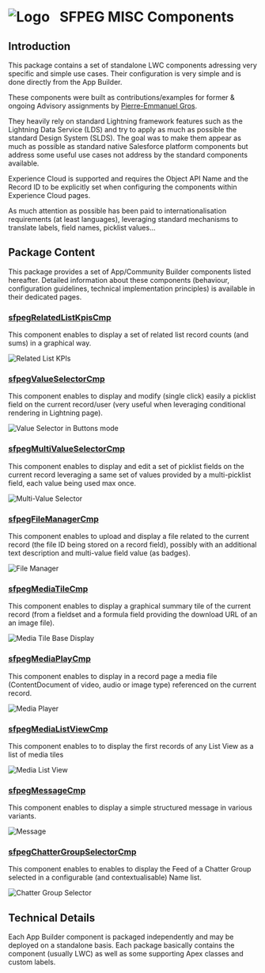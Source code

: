 # ![Logo](/media/Logo.png) &nbsp; SFPEG MISC Components

## Introduction

This package contains a set of standalone LWC components adressing very specific and simple use cases.
Their configuration is very simple and is done directly from the App Builder.

These components were built as contributions/examples for former & ongoing Advisory assignments by 
[Pierre-Emmanuel Gros](https://github.com/pegros). 

They heavily rely on standard Lightning framework features such as the Lightning Data Service (LDS) 
and try to apply as much as possible the standard Design System (SLDS). 
The goal was to make them appear as much as possible as standard native Salesforce platform components 
but address some useful use cases not address by the standard components available.

Experience Cloud is supported and requires the Object API Name and the Record ID to be explicitly
set when configuring the components within Experience Cloud pages.

As much attention as possible has been paid to internationalisation requirements (at least languages),
leveraging standard mechanisms to translate labels, field names, picklist values...


## Package Content

This package provides a set of App/Community Builder components listed hereafter.
Detailed information about these components (behaviour, configuration guidelines,
technical implementation principles) is available in their dedicated pages.

### [sfpegRelatedListKpisCmp](/help/sfpegRelatedListKpisCmp.md)
This component enables to display a set of related list record counts (and sums) in a graphical way.

![Related List KPIs](/media/sfpegRelatedListKpis.png)

### [sfpegValueSelectorCmp](/help/sfpegValueSelectorCmp.md)
This component enables to display and modify (single click) easily a picklist field on the current
record/user (very useful when leveraging conditional rendering in Lightning page).

![Value Selector in Buttons mode](/media/sfpegValueSelectorButtons.png)

### [sfpegMultiValueSelectorCmp](/help/sfpegMultiValueSelectorCmp.md)
This component enables to display and edit a set of picklist fields on the current record
leveraging a same set of values provided by a multi-picklist field, each value being used max once.

![Multi-Value Selector](/media/sfpegMultiValueSelector.png)

### [sfpegFileManagerCmp](/help/sfpegFileManagerCmp.md)
This component enables to upload and display a file
related to the current record (the file ID being stored on a record field), possibly with 
an additional text description and multi-value field value (as badges).

![File Manager](/media/sfpegFileManager.png) 

### [sfpegMediaTileCmp](/help/sfpegMediaTileCmp.md)
This component enables to display a graphical summary tile
of the current record (from a fieldset and a formula field providing the download URL of 
an an image file).

![Media Tile Base Display](/media/sfpegMediaTile.png)

### [sfpegMediaPlayCmp](/help/sfpegMediaPlayCmp.md)
This component enables to display in a record page a media
file (ContentDocument of video, audio or image type) referenced on the current record.

![Media Player](/media/sfpegMediaPlayer.png) 

### [sfpegMediaListViewCmp](/help/sfpegMediaListViewCmp.md)
This component enables to to display the first records of any List View
as a list of media tiles

![Media List View](/media/sfpegMediaListView.png)

### [sfpegMessageCmp](/help/sfpegMessageCmp.md)
This component enables to display a simple structured message in various variants.

![Message](/media/sfpegMessage.png) 

### [sfpegChatterGroupSelectorCmp](/help/sfpegChatterGroupSelectorCmp.md)
This component enables to enables to display the Feed of a Chatter Group selected
in a configurable (and contextualisable) Name list.

![Chatter Group Selector](/media/sfpegChatterGroupSelector.png) 

## Technical Details

Each App Builder component is packaged independently and may be deployed on a standalone basis.
Each package basically contains the component (usually LWC) as well as some supporting Apex classes
and custom labels.